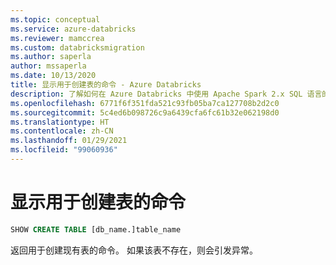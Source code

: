 ```yaml
---
ms.topic: conceptual
ms.service: azure-databricks
ms.reviewer: mamccrea
ms.custom: databricksmigration
ms.author: saperla
author: mssaperla
ms.date: 10/13/2020
title: 显示用于创建表的命令 - Azure Databricks
description: 了解如何在 Azure Databricks 中使用 Apache Spark 2.x SQL 语言的 SHOW CREATE TABLE 语法。
ms.openlocfilehash: 6771f6f351fda521c93fb05ba7ca127708b2d2c0
ms.sourcegitcommit: 5c4ed6b098726c9a6439cfa6fc61b32e062198d0
ms.translationtype: HT
ms.contentlocale: zh-CN
ms.lasthandoff: 01/29/2021
ms.locfileid: "99060936"
---
```

# <a name="show-create-table"></a>显示用于创建表的命令

```sql
SHOW CREATE TABLE [db_name.]table_name
```

返回用于创建现有表的命令。 如果该表不存在，则会引发异常。
